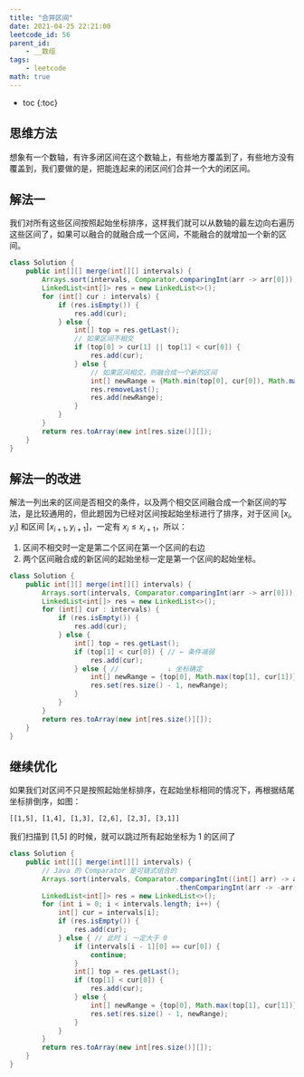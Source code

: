 ```yaml
---
title: "合并区间"
date: 2021-04-25 22:21:00
leetcode_id: 56
parent_id:
    - __数组
tags:
    - leetcode
math: true
---
```


* toc
{:toc}

## 思维方法
想象有一个数轴，有许多闭区间在这个数轴上，有些地方覆盖到了，有些地方没有覆盖到，我们要做的是，把能连起来的闭区间们合并一个大的闭区间。

## 解法一

我们对所有这些区间按照起始坐标排序，这样我们就可以从数轴的最左边向右遍历这些区间了，如果可以融合的就融合成一个区间，不能融合的就增加一个新的区间。
```java
class Solution {
    public int[][] merge(int[][] intervals) {
        Arrays.sort(intervals, Comparator.comparingInt(arr -> arr[0]));
        LinkedList<int[]> res = new LinkedList<>();
        for (int[] cur : intervals) {
            if (res.isEmpty()) {
                res.add(cur);
            } else {
                int[] top = res.getLast();
                // 如果区间不相交
                if (top[0] > cur[1] || top[1] < cur[0]) {
                    res.add(cur);
                } else {
                    // 如果区间相交，则融合成一个新的区间
                    int[] newRange = {Math.min(top[0], cur[0]), Math.max(top[1], cur[1])};
                    res.removeLast();
                    res.add(newRange);
                }
            }
        }
        return res.toArray(new int[res.size()][]);
    }
}
```

## 解法一的改进
解法一列出来的区间是否相交的条件，以及两个相交区间融合成一个新区间的写法，是比较通用的，但此题因为已经对区间按起始坐标进行了排序，对于区间 $[x_i, y_i]$ 和区间 $[x_{i+1}, y_{i+1}]$，一定有 $x_i \leq x_{i+1}$，所以：
1. 区间不相交时一定是第二个区间在第一个区间的右边
2. 两个区间融合成的新区间的起始坐标一定是第一个区间的起始坐标。

```java
class Solution {
    public int[][] merge(int[][] intervals) {
        Arrays.sort(intervals, Comparator.comparingInt(arr -> arr[0]));
        LinkedList<int[]> res = new LinkedList<>();
        for (int[] cur : intervals) {
            if (res.isEmpty()) {
                res.add(cur);
            } else {
                int[] top = res.getLast();
                if (top[1] < cur[0]) { // ← 条件减弱
                    res.add(cur);
                } else { //            ↓ 坐标确定
                    int[] newRange = {top[0], Math.max(top[1], cur[1])};
                    res.set(res.size() - 1, newRange);
                }
            }
        }
        return res.toArray(new int[res.size()][]);
    }
}
```

## 继续优化
如果我们对区间不只是按照起始坐标排序，在起始坐标相同的情况下，再根据结尾坐标排倒序，如图：
```text
[[1,5], [1,4], [1,3], [2,6], [2,3], [3,1]]
```
我们扫描到 [1,5] 的时候，就可以跳过所有起始坐标为 1 的区间了
```java
class Solution {
    public int[][] merge(int[][] intervals) {
        // Java 的 Comparator 是可链式组合的
        Arrays.sort(intervals, Comparator.comparingInt((int[] arr) -> arr[0])
                                         .thenComparingInt(arr -> -arr[1]));
        LinkedList<int[]> res = new LinkedList<>();
        for (int i = 0; i < intervals.length; i++) {
            int[] cur = intervals[i];
            if (res.isEmpty()) {
                res.add(cur);
            } else { // 此时 i 一定大于 0
                if (intervals[i - 1][0] == cur[0]) {
                    continue;
                }
                int[] top = res.getLast();
                if (top[1] < cur[0]) {
                    res.add(cur);
                } else {
                    int[] newRange = {top[0], Math.max(top[1], cur[1])};
                    res.set(res.size() - 1, newRange);
                }
            }
        }
        return res.toArray(new int[res.size()][]);
    }
}
```